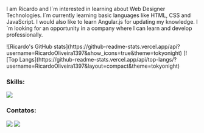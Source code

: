 I am Ricardo and I´m interested in learning about Web Designer Technologies.
I´m currently learning basic languages like HTML, CSS and JavaScript. I would also like to learn Angular.js for updating my knowledge. 
I´m looking for an opportunity in a company where I can learn and develop professionally.

<div>
  ![Ricardo's GitHub stats](https://github-readme-stats.vercel.app/api?username=RicardoOliveira1397&show_icons=true&theme=tokyonight)
  [![Top Langs](https://github-readme-stats.vercel.app/api/top-langs/?username=RicardoOliveira1397&layout=compact&theme=tokyonight)
</div>

### Skills:
  <div>
    <a href="https://skillicons.dev">
      <img src="https://skillicons.dev/icons?i=html,css,js,nodejs,vue,cs,postgres&theme=dark"/>
    </a>
  </div>
  
  ### Contatos:
<div>
  <a href = "mailto:rick.firmeoliveira2@gmail.com"><img src="https://img.shields.io/badge/Gmail-D14836?style=for-the-badge&logo=gmail&logoColor=white" target="_blank"></a>
  <a href="https://www.linkedin.com/in/ricardo-oliveira-801384149/" target="_blank"><img src="https://img.shields.io/badge/-LinkedIn-%230077B5?style=for-the-badge&logo=linkedin&logoColor=white"  target="_blank"></a>   
</div>
